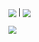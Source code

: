 <a> <img align="center" src="https://github-readme-stats.vercel.app/api?username=du-xinyi&include_all_commits=true&show_icons=true&theme=buefy"/> </a> |
<a> <img align="center" src="https://github-readme-stats.vercel.app/api/top-langs/?username=du-xinyi&layout=compact&theme=buefy"/> </a>
<br> </br>
<a> <img align="center" src="https://github-readme-activity-graph.cyclic.app/graph?username=du-xinyi&title_color=7957d5&line=363636&point=ff3860&bg_color=ffffff"> </a>
